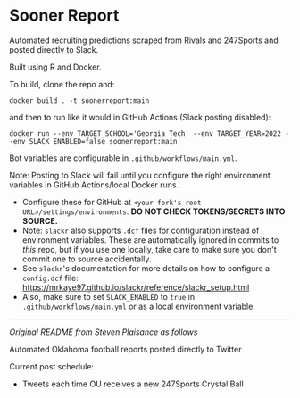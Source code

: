 # Sooner Report

Automated recruiting predictions scraped from Rivals and 247Sports and posted directly to Slack.

Built using R and Docker.

To build, clone the repo and:

```
docker build . -t soonerreport:main
```

and then to run like it would in GitHub Actions (Slack posting disabled):

```
docker run --env TARGET_SCHOOL='Georgia Tech' --env TARGET_YEAR=2022 --env SLACK_ENABLED=false soonerreport:main
```

Bot variables are configurable in `.github/workflows/main.yml`.

Note: Posting to Slack will fail until you configure the right environment variables in GitHub Actions/local Docker runs.

- Configure these for GitHub at `<your fork's root URL>/settings/environments`. **DO NOT CHECK TOKENS/SECRETS INTO SOURCE.**
- Note: `slackr` also supports `.dcf` files for configuration instead of environment variables. These are automatically ignored in commits to _this_ repo, but if you use one locally, take care to make sure you don't commit one to source accidentally.
- See `slackr`'s documentation for more details on how to configure a `config.dcf` file: https://mrkaye97.github.io/slackr/reference/slackr_setup.html
- Also, make sure to set `SLACK_ENABLED` to `true` in `.github/workflows/main.yml` or as a local environment variable.

---

_Original README from Steven Plaisance as follows_

Automated Oklahoma football reports posted directly to Twitter

Current post schedule:

- Tweets each time OU receives a new 247Sports Crystal Ball
